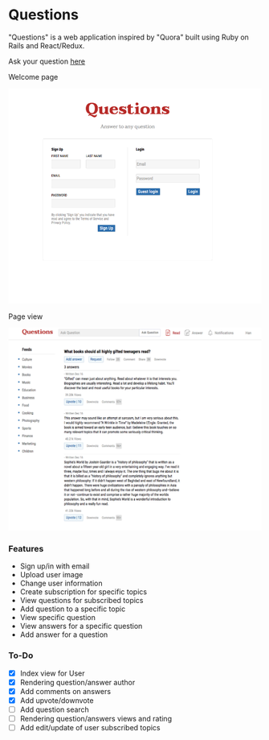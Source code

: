 # Questions


"Questions" is a web application inspired by "Quora" built using Ruby on Rails and React/Redux.

Ask your question [here](https://allquestions.herokuapp.com/#/)

Welcome page

![Welcome page](/docs/wireframes/welcome_page.png)

Page view

![Welcome page](/docs/wireframes/page_view.png)



### Features
* Sign up/in with email
* Upload user image
* Change user information
* Create subscription for specific topics
* View questions for subscribed topics
* Add question to a specific topic
* View specific question
* View answers for a specific question
* Add answer for a question


### To-Do
* [x] Index view for User
* [x] Rendering question/answer author
* [x] Add comments on answers
* [x] Add upvote/downvote
* [ ] Add question search
* [ ] Rendering question/answers views and rating
* [ ] Add edit/update of user subscribed topics
